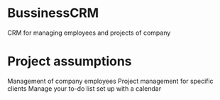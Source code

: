 # BussinessCRM

CRM for managing employees and projects of company

# Project assumptions

Management of company employees
Project management for specific clients
Manage your to-do list set up with a calendar
